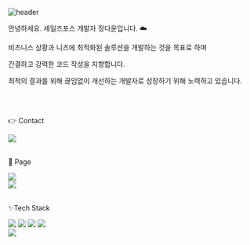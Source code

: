![header](https://capsule-render.vercel.app/api?type=waving&color=0:afdced,100:00A1E0&height=300&section=header&text=Welcome%20to&fontSize=50&desc=Dayoon's%20github&descSize=30&fontAlignY=35&descAlignY=50  )


안녕하세요. 세일즈포스 개발자 정다윤입니다. ☁️


비즈니스 상황과 니즈에 최적화된 솔루션을 개발하는 것을 목표로 하며

간결하고 강력한 코드 작성을 지향합니다.

최적의 결과를 위해 끊임없이 개선하는 개발자로 성장하기 위해 노력하고 있습니다.

<br/>

<br/>

👉 Contact  <br/>

<a href="mailto:dyjeong.dev@gmail.com">
    <img src="https://img.shields.io/badge/dyjeong.dev@gmail.com-D14836?style=social&logo=gmail&logoColor=EA4335"/>
</a> 

<br/>

<br/>

🔗 Page <br/>

<a href="[www.salesforce.com/trailblazer/dayoonjeong](https://www.salesforce.com/trailblazer/dayoonjeong)">
    <img src="https://img.shields.io/badge/Salesforce%20%ED%94%84%EB%A1%9C%ED%95%84-white?style=social&logo=salesforce&logoColor=00A1E0"/>
</a>
<br/>
<a href="https://dynamoj.tistory.com/">
    <img src="https://img.shields.io/badge/%EB%B8%94%EB%A1%9C%EA%B7%B8-white?style=social&logo=tistory&logoColor=ff5544"/>
</a>

<br/>

<br/>

✨Tech Stack <br/>

<img src="https://img.shields.io/badge/Java-007699?style=for-the-badge" /> <img src="https://img.shields.io/badge/Apex-black?style=for-the-badge" /> <img src="https://img.shields.io/badge/JavaScript-F7DF1E.svg?style=for-the-badge&logo=javascript&&logoColor=ffffff" /> <img src="https://img.shields.io/badge/Oracle%20DB-F80000.svg?style=for-the-badge&logo=oracle&logoColor=ffffff" />
<br/>
<img src="https://img.shields.io/badge/salesforce-00A1E0.svg?style=for-the-badge&logo=salesforce&logoColor=ffffff" />




<!---
<img src="https://ziadoua.github.io/m3-Markdown-Badges/badges/Java/java3.svg"><img src="https://ziadoua.github.io/m3-Markdown-Badges/badges/Javascript/javascript3.svg"><img src="https://ziadoua.github.io/m3-Markdown-Badges/badges/Oracle/oracle1.svg">


<img src="https://ziadoua.github.io/m3-Markdown-Badges/badges/Notion/notion1.svg">

dy-jeong9/dy-jeong9 is a ✨ special ✨ repository because its `README.md` (this file) appears on your GitHub profile.
You can click the Preview link to take a look at your changes.
- 👋 Hi, I’m @dy-jeong9
- 👀 I’m interested in ...
- 🌱 I’m currently learning ...
- 💞️ I’m looking to collaborate on ...
- 📫 How to reach me ...
- 😄 Pronouns: ...
- ⚡ Fun fact: ...
--->
